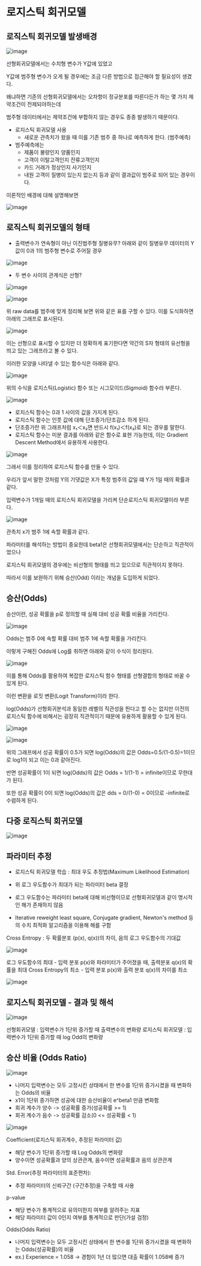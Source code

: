# 로지스틱 회귀모델

## 로직스틱 회귀모델 발생배경

![image](https://user-images.githubusercontent.com/79880336/110303310-95d42200-803d-11eb-8e37-5b39332061c0.png)

선형회귀모델에서는 수치형 변수가 Y값에 있었고

Y값에 범주형 변수가 오게 될 경우에는 조금 다른 방법으로 접근해야 할 필요성이 생겼다.

왜냐하면 기존의 선형회귀모델에서는 오차항이 정규분포를 따른다든가 하는 몇 가지 제약조건이 전제되야하는데

범주형 데이터에서는 제약조건에 부합하지 않는 경우도 종종 발생하기 때문이다. 

- 로지스틱 회귀모델 사용
    - 새로운 관측치가 왔을 때 이를 기존 범주 중 하나로 예측하게 한다. (범주예측)
 - 범주예측에는
    - 제품이 불량인지 양품인지
    - 고객이 이탈고객인지 잔류고객인지
    - 카드 거래가 정상인지 사기인지
    - 내원 고객이 질병이 있는지 없는지
    등과 같이 결과값이 범주로 되어 있는 경우이다.

이론적인 배경에 대해 설명해보면

![image](https://user-images.githubusercontent.com/79880336/110327748-ba3ff680-805d-11eb-8b9b-c147885f285d.png)


## 로직스틱 회귀모델의 형태

- 출력변수가 연속형이 아닌 이진범주형 질병유무?
아래와 같이 질병유무 데이터의 Y값이 0과 1의 범주형 변수로 주어질 경우

![image](https://user-images.githubusercontent.com/79880336/110303539-d7fd6380-803d-11eb-9547-60bfb903c91a.png)

- 두 변수 사이의 관계식은 선형?

![image](https://user-images.githubusercontent.com/79880336/110330496-27a15680-8061-11eb-973b-5cfb7129ccc8.png)

![image](https://user-images.githubusercontent.com/79880336/110303564-df247180-803d-11eb-8f20-e5027ad8d1d2.png)

위 raw data를 범주에 맞게 정리해 보면 위와 같은 표를 구할 수 있다.
이를 도식화하면 아래의 그래프로 표시된다.

![image](https://user-images.githubusercontent.com/79880336/110330657-5d463f80-8061-11eb-82a1-84cb96a7fd1b.png)

이는 선형으로 표시할 수 있지만 더 정확하게 표기한다면 약간의 S자 형태의 유선형을 띄고 있는 그래프라고 볼 수 있다. 

이러한 모양을 나타낼 수 있는 함수식은 아래와 같다.

![image](https://user-images.githubusercontent.com/79880336/110303686-0418e480-803e-11eb-970b-997dfa400d77.png)

위의 수식을 로지스틱(Logistic) 함수 또는 시그모이드(Sigmoid) 함수라 부른다. 

![image](https://user-images.githubusercontent.com/79880336/110328252-74cff900-805e-11eb-9c3b-9c0c0cb8c045.png)

- 로지스틱 함수는 0과 1 사이의 값을 가지게 된다.
- 로지스틱 함수는 인풋 값에 대해 단조증가/단조감소 하게 된다. 
- 단조증가란 위 그래프처럼 x₁＜x₂면 반드시 f(x₁)＜f(x₂)로 되는 경우를 말한다.
- 로지스틱 함수는 미분 결과를 아래와 같은 함수로 표현 가능한데, 이는 Gradient Descent Method에서 유용하게 사용한다.

![image](https://user-images.githubusercontent.com/79880336/110328425-b06ac300-805e-11eb-8172-0b26dadfb74a.png)

그래서 이를 정리하여 로지스틱 함수를 만들 수 있다.

우리가 앞서 말한 것처럼 Y의 기댓값은 X가 특정 범주의 값일 떄 Y가 1일 때의 확률과 같다.

입력변수가 1개일 때의 로지스틱 회귀모델을 가리켜 단순로지스틱 회귀모델이라 부른다.

![image](https://user-images.githubusercontent.com/79880336/110328540-d001eb80-805e-11eb-84de-2c136530248a.png)

관측치 x가 범주 1에 속할 확률과 같다.

파라미터를 해석하는 방법이 중요한데 beta1은 선형회귀모델에서는 단순하고 직관적이었으나 

로지스틱 회귀모델의 경우에는 비선형의 형태를 띄고 있으므로 직관적이지 못하다. 

따라서 이를 보완하기 위해 승산(Odd) 이라는 개념을 도입하게 되었다.


## 승산(Odds)

승산이란, 성공 확률을 p로 정의할 때 실패 대비 성공 확률 비율을 가리킨다.

![image](https://user-images.githubusercontent.com/79880336/110303889-493d1680-803e-11eb-8341-c58663c8e849.png)

Odds는 범주 0에 속할 확률 대비 범주 1에 속할 확률을 가리킨다. 

이렇게 구해진 Odds에 Log를 취하면 아래와 같이 수식이 정리된다.

![image](https://user-images.githubusercontent.com/79880336/110331610-aea2fe80-8062-11eb-88e5-64a562454ee5.png)

이를 통해 Odds를 활용하여 복잡한 로지스틱 함수 형태를 선형결합의 형태로 바꿀 수 있게 된다. 

이런 변환을 로짓 변환(Logit Transform)이라 한다. 

log(Odds)가 선형회귀분석과 동일한 레벨의 직관성을 띈다고 할 수는 없지만
이전의 로지스틱 함수에 비해서는 굉장히 직관적이기 때문에 유용하게 활용할 수 있게 된다.

![image](https://user-images.githubusercontent.com/79880336/110304008-6a9e0280-803e-11eb-9303-f1d7637ae6fa.png)

![image](https://user-images.githubusercontent.com/79880336/110331927-0c374b00-8063-11eb-936e-e9cdb5733e98.png)

위의 그래프에서 성공 확률이 0.5가 되면 log(Odds)의 값은 
 Odds=0.5/(1-0.5)=1이므로 log1이 되고 이는 0과 같아진다. 

반면 성공확률이 1이 되면 log(Odds)의 값은
 Odds = 1/(1-1) = infinite이므로 무한대가 된다.

또한 성공 확률이 0이 되면 log(Odds)의 값은
 dds = 0/(1-0) = 0이므로 -infinite로 수렴하게 된다.


## 다중 로직스틱 회귀모델

![image](https://user-images.githubusercontent.com/79880336/110304271-b94b9c80-803e-11eb-8276-eda27acd5a6b.png)


## 파라미터 추정
- 로지스틱 회귀모델 학습 : 최대 우도 추정법(Maximum Likelihood Estimation)


- 위 로그 우도함수가 최대가 되는 파라미터 beta 결정
- 로그 우도함수는 파라미터 beta에 대해 비선형이므로 선형회귀모델과 같이 명시적인 해가 존재하지 않음
- Iterative reweight least square, Conjugate gradient, Newton's method 등의 수치 최적화 알고리즘을 이용해 해를 구함

Cross Entropy : 두 확률분포 (p(x), q(x))의 차이, 음의 로그 우도함수의 기대값

![image](https://user-images.githubusercontent.com/79880336/110304418-eef08580-803e-11eb-8d6a-e1d1cccd9191.png)

로그 우도함수의 최대 - 입력 분포 p(x)와 파라미터가 주어졌을 때, 출력분포 q(x)의 확률을 최대
Cross Entropy의 최소 - 입력 분포 p(x)와 출력 분포 q(x)의 차이를 최소

![image](https://user-images.githubusercontent.com/79880336/110304463-fc0d7480-803e-11eb-8c5c-b0ca93894c32.png)


## 로지스틱 회귀모델 - 결과 및 해석

![image](https://user-images.githubusercontent.com/79880336/110304526-0f204480-803f-11eb-8947-021c1d171e64.png)

선형회귀모델 : 입력변수가 1단위 증가할 때 출력변수의 변화량
로지스틱 회귀모델 : 입력변수가 1단위 증가할 때 log Odd의 변화량


## 승산 비율 (Odds Ratio)

![image](https://user-images.githubusercontent.com/79880336/110304610-24956e80-803f-11eb-9edf-5e7350f35d30.png)

- 나머지 입력변수는 모두 고정시킨 상태에서 한 변수를 1단위 증가시켰을 때 변화하는 Odds의 비율
- x1이 1단위 증가하면 성공에 대한 승산비율이 e^beta1 만큼 변화함
- 회귀 계수가 양수 -> 성공확률 증가(성공확률 >= 1)
- 회귀 계수가 음수 -> 성공확률 감소(0 <= 성공확률 < 1)

![image](https://user-images.githubusercontent.com/79880336/110325801-23723a80-805b-11eb-90ba-e2fe791e8b6a.png)

Coefficient(로지스틱 회귀계수, 추정된 파라미터 값)
- 해당 변수가 1단위 증가할 때 Log Odds의 변화량
- 양수이면 성공확률과 양의 상관관계, 음수이면 성공확률과 음의 상관관계

Std. Error(추정 파라미터의 표준편차):
- 추정 파라미터의 신뢰구간 (구간추정)을 구축할 때 사용

p-value
- 해당 변수가 통계적으로 유의미한지 여부를 알려주는 지표
- 해당 파라미터 값이 0인지 여부를 통계적으로 판단(가설 검정)

Odds(Odds Ratio)
- 나머지 입력변수는 모두 고정시킨 상태에서 한 변수를 1단위 증가시켰을 때 변화하는 Odds(성공확률)의 비율
- ex.) Experience = 1.058 -> 경험이 1년 더 많으면 대출 확률이 1.058배 증가
